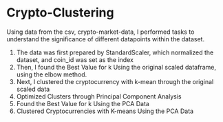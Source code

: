 # Crypto-Clustering

Using data from the csv, crypto-market-data, I performed tasks to understand the significance of different datapoints within the dataset. 

1. The data was first prepared by StandardScaler, which normalized the dataset, and coin_id was set as the index
2. Then, I found the Best Value for k Using the original scaled dataframe, using the elbow method.
3. Next, I clustered the cryptocurrency with k-mean through the original scaled data
4. Optimized Clusters through Principal Component Analysis
5. Found the Best Value for k Using the PCA Data
6. Clustered Cryptocurrencies with K-means Using the PCA Data


